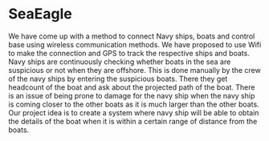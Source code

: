 # SeaEagle
We have come up with a method to connect Navy ships, boats and control base using wireless communication methods. We have proposed to use Wifi to make the connection and GPS to track the respective ships and boats.  Navy ships are continuously checking whether boats in the sea are suspicious or not when they are offshore. This is done manually by the crew of the navy ships by entering the suspicious boats. There they get headcount of the boat and ask about the projected path of the boat. There is an issue of being prone to damage for the navy ship when the navy ship is coming closer to the other boats as it is much larger than the other boats. Our project idea is to create a system where navy ship will be able to obtain the details of the boat when it is within a certain range of distance from the boats.
